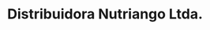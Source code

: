 ---
title: "Distribuidora Nutriango Ltda."
url: /cucuta/distribuidora-nutriango-ltda/
shop: comodidad
---